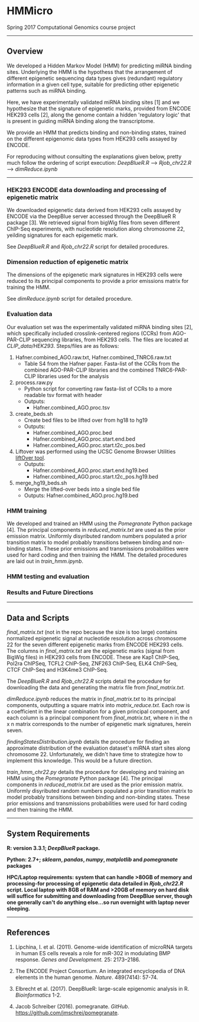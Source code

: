 # HMMicro
Spring 2017 Computational Genomics course project
**************************************************
## Overview

We developed a Hidden Markov Model (HMM) for predicting miRNA binding sites. Underlying the HMM is the hypothess that the arrangement of different epigenetic sequencing data types gives (redundant) regulatory information in a given cell type, suitable for predicting other epigenetic patterns such as miRNA binding.

Here, we have experimentally validated miRNA binding sites [1] and we hypothesize that the signature of epigenetic marks, provided from ENCODE HEK293 cells [2], along the genome contain a hidden 'regulatory logic' that is present in guiding miRNA binding along the transcriptome. 

We provide an HMM that predicts binding and non-binding states, trained on the different epigenomic data types from HEK293 cells assayed by ENCODE. 

For reproducing without consulting the explanations given below, pretty much follow the ordering of script execution: *DeepBlueR.R* --> *Rjob_chr22.R* --> *dimReduce.ipynb*
**************************************************
### HEK293 ENCODE data downloading and processing of epigenetic matrix

We downloaded epigenetic data derived from HEK293 cells assayed by ENCODE via the DeepBlue server accessed through the DeepBlueR R package [3]. We retrieved signal from bigWig files from seven different ChIP-Seq experiments, with nucleotide resolution along chromosome 22, yeilding signatures for each epigemetic mark. 

See *DeepBlueR.R* and *Rjob_chr22.R* script for detailed procedures.

### Dimension reduction of epigenetic matrix

The dimensions of the epigenetic mark signatures in HEK293 cells were reduced to its principal components to provide a prior emissions matrix for training the HMM.

See *dimReduce.ipynb* script for detailed procedure.

### Evaluation data

Our evaluation set was the experimentally validated miRNA binding sites [2], which specifically included crosslink-centered regions (CCRs) from AGO-PAR-CLIP sequencing libraries, from HEK293 cells. The files are located at *CLIP_data/HEK293*. Steps/files are as follows:

1.  Hafner.combined_AGO.raw.txt, Hafner.combined_TNRC6.raw.txt
    -   Table S4 from the Hafner paper. Fasta-list of the CCRs from the combined AGO-PAR-CLIP libraries and the combined TNRC6-PAR-CLIP libraries used for the analysis
2.  process.raw.py
    -   Python script for converting raw fasta-list of CCRs to a more readable tsv format with header
    -   Outputs:
        *   Hafner.combined_AGO.proc.tsv
3.  create_beds.sh
    -   Create bed files to be lifted over from hg18 to hg19
    -   Outputs:
        *   Hafner.combined_AGO.proc.bed
        *   Hafner.combined_AGO.proc.start.end.bed
        *   Hafner.combined_AGO.proc.start.t2c_pos.bed
4.  Liftover was performed using the UCSC Genome Browser Utilities [liftOver tool](https://genome.ucsc.edu/cgi-bin/hgLiftOver).
    -   Outputs:
        *   Hafner.combined_AGO.proc.start.end.hg19.bed
        *   Hafner.combined_AGO.proc.start.t2c_pos.hg19.bed
5.  merge_hg19_beds.sh
    -   Merge the lifted-over beds into a single bed file
    -   Outputs:
        Hafner.combined_AGO.proc.hg19.bed
### HMM training

We developed and trained an HMM using the *Pomegranate* Python package [4]. The principal components in *reduced_matrix.txt*  are used as the prior emission matrix. Uniformly disyributed random numbers populated a prior transition matrix to model probably transitions between binding and non-binding states. These prior emissions and transmissions probabilities were used for hard coding and then training the HMM. The detailed procedures are laid out in *train_hmm.ipynb*.

### HMM testing and evaluation

### Results and Future Directions

**************************************************
## Data and Scripts

*final_matrix.txt* (not in the repo because the size is too large) contains normalized epigenetic signal at nucleotide resolution across chromosome 22 for the seven different epigenetic marks from ENCODE HEK293 cells. The columns in *final_matrix.txt* are the epigenetic marks (signal from BigWig files) in HEK293 cells from ENCODE. These are Kap1 ChIP-Seq, Pol2ra ChIPSeq, TCFL2 ChIP-Seq, ZNF263 ChIP-Seq, ELK4 ChIP-Seq, CTCF ChIP-Seq and H3K4me3 ChIP-Seq. 

The *DeepBlueR.R* and *Rjob_chr22.R* scripts detail the procedure for downloading the data and generating the matrix file from *final_matrix.txt*. 

*dimReduce.ipynb* reduces the matrix in *final_matrix.txt* to its principal components, outputting a square matrix into *matrix_reduce.txt*. Each row is a coefficient in the linear combination for a given principal component, and each column is a principal component from *final_matrix.txt*, where n in the n x n matrix corresponds to the number of epigenetic mark signatures, herein seven. 

*findingStatesDistribution.ipynb* details the procedure for finding an approximate distribution of the evaluation dataset's miRNA start sites along chromosome 22. Unfortunately, we didn't have time to strategize how to implement this knowledge. This would be a future direction. 

*train_hmm_chr22.py* details the procedure for developing and training an HMM using the *Pomegranate* Python package [4]. The principal components in *reduced_matrix.txt*  are used as the prior emission matrix. Uniformly disyributed random numbers populated a prior transition matrix to model probably transitions between binding and non-binding states. These prior emissions and transmissions probabilities were used for hard coding and then training the HMM. 
**************************************************
## System Requirements

**R: version 3.3.1; *DeepBlueR* package.**

**Python: 2.7+; *sklearn*, *pandas*, *numpy*, *matplotlib* and *pomegranate* packages**

**HPC/Laptop requirements: system that can handle >80GB of memory and processing-for processing of epigenetic data detailed in *Rjob_chr22.R* script. Local laptop with 8GB of RAM and >20GB of memory on hard disk will suffice for submitting and downloading from DeepBlue server, though one generally can't do anything else...so run overnight with laptop never sleeping.**
**************************************************
## References

1. Lipchina, I. et al. (2011). Genome-wide identification of microRNA targets in human ES cells reveals a role for miR-302 in modulating BMP response. *Genes and Development.* 25: 2173–2186. 

2. The ENCODE Project Consortium. An integrated encyclopedia of DNA elements in the human genome. *Nature*. 489(7414): 57-74. 

3. Elbrecht et al. (2017). DeepBlueR: large-scale epigenomic analysis in R. *Bioinformatics* 1-2. 

4. Jacob Schreiber (2016). pomegranate. *GitHub*. https://github.com/jmschrei/pomegranate. 
